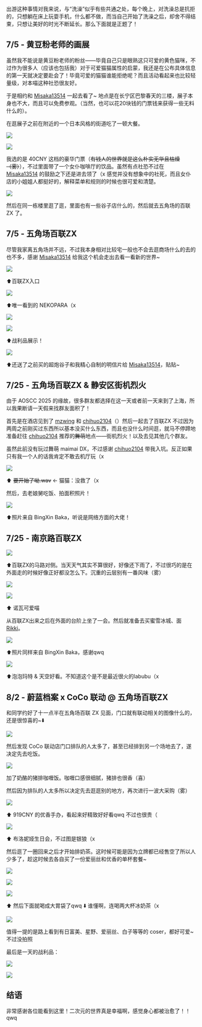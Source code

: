 出游这种事情对我来说，与“洗澡”似乎有些共通之处，每个晚上，对洗澡总是抗拒的，只想躺在床上玩耍手机，什么都不做，而当自己开始了洗澡之后，却舍不得结束，只想让美好的时光不断延长。那么下面就是正题了！

## 7/5 - 黄豆粉老师的画展

虽然我不能说是黄豆粉老师的粉丝——毕竟自己只是眼熟这只可爱的黄色猫咪，不过作为很多人（应该也包括我）对于可爱猫猫属性的启蒙，我还是在公布具体信息的第一天就决定要赴会了！毕竟可爱的猫猫谁能拒绝呢？而且活动看起来也比较轻量级，对本喵这种社恐很友好。

于是相约和 [Misaka13514] 一起去看了~ 地点是在长宁区巴黎春天的三楼，展子本身也不大，而且可以免费参观。（当然，也可以花20块钱的门票钱来获得一些无料什么的）。

在逛展子之前在附近的一个日本风格的街道吃了一顿大餐。

![](./magic-tour-images/0705-1.jpg)

![](./magic-tour-images/0705-2.jpg)

我选的是 40CNY 这档的豪华门票（~~有钱人的世界就是这么朴实无华且枯燥（雾）~~），不过里面带了一个女仆咖啡厅的饮品。虽然有点社恐不过在 [Misaka13514] 的鼓励之下还是进去领了（x 感觉并没有想象中的社死，而且女仆店的小姐姐人都挺好的，解释菜单和规则的时候也很可爱和清楚。

![](./magic-tour-images/0705-3.jpg)

然后在同一栋楼里逛了逛，里面也有一些谷子店什么的，然后就去五角场的百联 ZX 了。

## 7/5 - 五角场百联ZX

尽管我家离五角场并不远，不过我本身相对比较宅一般也不会去逛商场什么的去的也不多，感谢 [Misaka13514] 给我这个机会走出去看一看新的世界~

![](./magic-tour-images/0705-4.jpg)

⬆️百联ZX入口

![](./magic-tour-images/0705-5.jpg)

⬆️唯一看到的 NEKOPARA（x

![](./magic-tour-images/0705-6.jpg)

![](./magic-tour-images/0705-7.jpg)

⬆️战利品展示！

![](./magic-tour-images/0705-8.jpg)

⬆️还送了之前买的超炮谷子和我精心自制的明信片给 [Misaka13514]，贴贴~

## 7/25 - 五角场百联ZX & 静安区街机烈火

由于 AOSCC 2025 的缘故，很多群友都选择在这一天或者前一天来到了上海，所以我果断请一天假来找群友面积了！

首先是在酒店见到了 [mzwing] 和 [chihuo2104]（）然后一起去了百联ZX 不过因为两周之前刚买过东西所以基本没买什么东西，而且也没什么时间逛，就马不停蹄地准备赶往 [chihuo2104] 推荐的~~舞萌~~地点——街机烈火！以及去见其他几个群友。

虽然此前没有玩过舞萌 maimai DX，不过感谢 [chihuo2104] 带我入坑。反正如果只有我一个人的话我肯定不敢去机厅玩（x

![](./magic-tour-images/0725-1.jpg)

⬆️ ~~要开始了呦.wav~~ ← 猫猫：没救了（x

然后，去老娘舅吃饭、拍面积照片！

![](./magic-tour-images/0725-2.jpg)

⬆️照片来自 BingXin Baka，听说是网络方面的大佬！

## 7/25 - 南京路百联ZX

![](./magic-tour-images/0725-3.jpg)

⬆️百联ZX的马路对侧。当天天气其实不算很好，好像还下雨了，不过很巧的是在外面走的时候好像正好都没怎么下。沉重的云层别有一番风味（雾）

![](./magic-tour-images/0725-4.jpg)

![](./magic-tour-images/0725-5.jpg)

⬆️ 诺瓦可爱喵

从百联ZX出来之后在外面的台阶上坐了一会。然后就准备去买蜜雪冰城、面 [Rikki]。

![](./magic-tour-images/0725-6.jpg)

⬆️照片同样来自 BingXin Baka，感谢qwq

![](./magic-tour-images/0725-7.jpg)

⬆️泡泡玛特 & 天空好看。不知道这个是不是最近很火的labubu（x

## 8/2 - 蔚蓝档案 x CoCo 联动 @ 五角场百联ZX

和同学约好了十一点半在五角场百联 ZX 见面，门口就有联动相关的图像什么的，还是很惊喜的~⬇️

![](./magic-tour-images/0802-2.jpg)

然后发现 CoCo 联动店门口排队的人太多了，甚至已经排到另一个场地去了，遂决定先去吃饭。

![](./magic-tour-images/0802-1.jpg)

加了奶酪的猪排咖喱饭。咖喱口感很细腻，猪排也很香（喜）

然后因为排队的人太多所以决定先去逛逛别的地方，再次进行一波大采购（雾）

![](./magic-tour-images/0802-3.jpg)

⬆️ 919CNY 的优香手办，看起来好精致好好看qwq 不过也很贵（

![](./magic-tour-images/0802-4.jpg)

⬆️ 布洛妮娅生日会，不过图是银狼（x

然后逛了一圈回来之后才开始排奶茶。这时候可能是因为立牌都已经售空了所以人少多了，趁这时候去各自买了一份爱丽丝和优香的单杯套餐~

![](./magic-tour-images/0802-5.jpg)

![](./magic-tour-images/0802-6.jpg)

![](./magic-tour-images/0802-7.jpg)

⬆️ 然后下面就喝成大胃袋了qwq ⬇️ 谁懂啊，连喝两大杯冰奶茶（x

![](./magic-tour-images/0802-8.jpg)

值得一提的是路上看到有日富美、星野、爱丽丝、白子等等的 coser，都好可爱~不过没拍照

最后是一天的战利品：

![](./magic-tour-images/0802-9.jpg)

![](./magic-tour-images/0802-10.jpg)

## 结语

非常感谢各位能看到这里！二次元的世界真是幸福啊，感觉身心都被治愈了！！qwq



[Misaka13514]: https://apeiria.net/
[mzwing]: https://mzwing.eu.org/
[chihuo2104]: https://blog.chihuo2104.dev/
[Rikki]: https://rikki.pub/